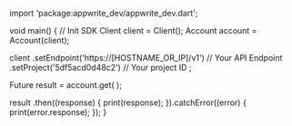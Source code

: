 import 'package:appwrite_dev/appwrite_dev.dart';

void main() { // Init SDK
  Client client = Client();
  Account account = Account(client);

  client
    .setEndpoint('https://[HOSTNAME_OR_IP]/v1') // Your API Endpoint
    .setProject('5df5acd0d48c2') // Your project ID
  ;

  Future result = account.get(  );

  result
    .then((response) {
      print(response);
    }).catchError((error) {
      print(error.response);
  });
}